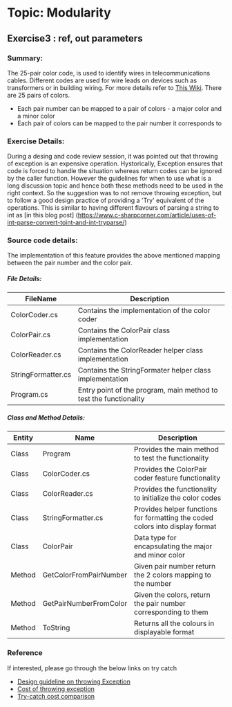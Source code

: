 # Topic: Modularity
## Exercise3 : ref, out parameters

### Summary:
The 25-pair color code, is used to identify wires in telecommunications cables. Different codes are used for wire leads on devices such as transformers or in building wiring. For more details refer to [This Wiki](https://en.wikipedia.org/wiki/25-pair_color_code). 
There are 25 pairs of colors. 
 - Each pair number can be mapped to a pair of colors - a major color and a minor color
 - Each pair of colors can be mapped to the pair number it corresponds to

### Exercise Details:
During a desing and code review session, it was pointed out that throwing of exception is an expensive operation. 
Hystorically, Exception  ensures that code is forced to handle the situation whereas return codes can be ignored by the caller function. 
However the guidelines for when to use what is a long discussion topic and hence both these methods need to be used in the right context.
So the suggestion was to not remove throwing exception, but to follow a good design practice of providing a 'Try' equivalent of the operations.
This is similar to having different flavours of parsing a string to int as [in this blog post] (https://www.c-sharpcorner.com/article/uses-of-int-parse-convert-toint-and-int-tryparse/)

### Source code details:
 The implementation of this feature provides the above mentioned mapping between the pair number and the color pair. 

 ##### File Details:
| FileName | Description |
| ------ | ------ |
| ColorCoder.cs | Contains the implementation of the color coder |
| ColorPair.cs | Contains the ColorPair class implementation |
| ColorReader.cs | Contains the ColorReader helper class implementation |
| StringFormatter.cs | Contains the StringFormater helper class implementation |
| Program.cs | Entry point of the program, main method to test the functionality |

 ##### Class and Method Details:
| Entity | Name | Description |
| ------ | ------ | ------ |
| Class | Program | Provides the main method to test the functionality |
| Class | ColorCoder.cs | Provides the ColorPair coder feature functionality |
| Class | ColorReader.cs | Provides the functionality to initialize the color codes |
| Class | StringFormatter.cs | Provides helper functions for formatting the coded colors into display format |
| Class | ColorPair | Data type for encapsulating the major and minor color |
| Method | GetColorFromPairNumber | Given pair number return the 2 colors mapping to the number |
| Method | GetPairNumberFromColor | Given the colors, return the pair number corresponding to them |
| Method | ToString | Returns all the colours in displayable format |

### Reference
If interested, please go through the below links on try catch
- [Design guideline on throwing Exception](https://docs.microsoft.com/en-us/archive/blogs/kcwalina/design-guidelines-update-exception-throwing) 
- [Cost of throwing exception](https://docs.microsoft.com/en-us/archive/blogs/ricom/the-true-cost-of-net-exceptions-solution)
- [Try-catch cost comparison](https://buildplease.com/pages/slow-exceptions/#:~:text=Costs%20of%20Throwing%20Exceptions&text=The%20first%20cost%20comes%20from,from%20actually%20throwing%20the%20exception)



